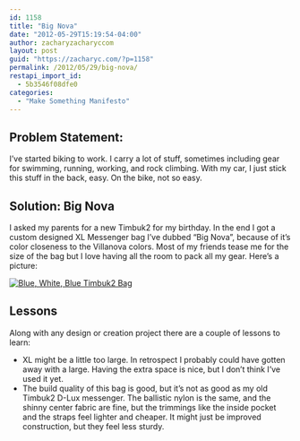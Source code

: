 ```yaml
---
id: 1158
title: "Big Nova"
date: "2012-05-29T15:19:54-04:00"
author: zacharyzacharyccom
layout: post
guid: "https://zacharyc.com/?p=1158"
permalink: /2012/05/29/big-nova/
restapi_import_id:
  - 5b3546f08dfe0
categories:
  - "Make Something Manifesto"
---
```


## Problem Statement:

I’ve started biking to work. I carry a lot of stuff, sometimes including gear for swimming, running, working, and rock climbing. With my car, I just stick this stuff in the back, easy. On the bike, not so easy.

## Solution: Big Nova

I asked my parents for a new Timbuk2 for my birthday. In the end I got a custom designed XL Messenger bag I’ve dubbed “Big Nova”, because of it’s color closeness to the Villanova colors. Most of my friends tease me for the size of the bag but I love having all the room to pack all my gear. Here’s a picture:

[![Blue, White, Blue Timbuk2 Bag](/assets/img/2012/05/bigNova.jpg?w=650&ssl=1 "Big Nova")](/assets/img/2012/05/bignova.jpg?ssl=1)

## Lessons

Along with any design or creation project there are a couple of lessons to learn:

- XL might be a little too large. In retrospect I probably could have gotten away with a large. Having the extra space is nice, but I don’t think I’ve used it yet.
- The build quality of this bag is good, but it’s not as good as my old Timbuk2 D-Lux messenger. The ballistic nylon is the same, and the shinny center fabric are fine, but the trimmings like the inside pocket and the straps feel lighter and cheaper. It might just be improved construction, but they feel less sturdy.
